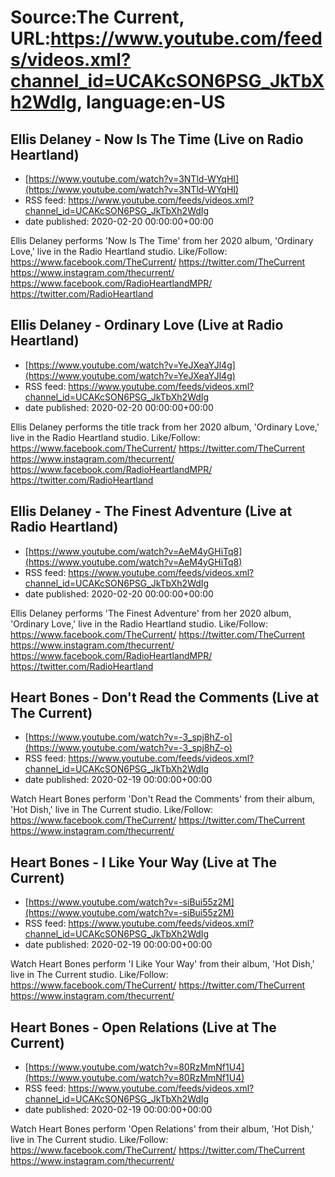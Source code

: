 # Source:The Current, URL:https://www.youtube.com/feeds/videos.xml?channel_id=UCAKcSON6PSG_JkTbXh2WdIg, language:en-US

## Ellis Delaney - Now Is The Time (Live on Radio Heartland)
 - [https://www.youtube.com/watch?v=3NTld-WYqHI](https://www.youtube.com/watch?v=3NTld-WYqHI)
 - RSS feed: https://www.youtube.com/feeds/videos.xml?channel_id=UCAKcSON6PSG_JkTbXh2WdIg
 - date published: 2020-02-20 00:00:00+00:00

Ellis Delaney performs 'Now Is The Time' from her 2020 album, 'Ordinary Love,' live in the Radio Heartland studio.
Like/Follow:
https://www.facebook.com/TheCurrent/
https://twitter.com/TheCurrent
https://www.instagram.com/thecurrent/
https://www.facebook.com/RadioHeartlandMPR/
https://twitter.com/RadioHeartland

## Ellis Delaney - Ordinary Love (Live at Radio Heartland)
 - [https://www.youtube.com/watch?v=YeJXeaYJl4g](https://www.youtube.com/watch?v=YeJXeaYJl4g)
 - RSS feed: https://www.youtube.com/feeds/videos.xml?channel_id=UCAKcSON6PSG_JkTbXh2WdIg
 - date published: 2020-02-20 00:00:00+00:00

Ellis Delaney performs the title track from her 2020 album, 'Ordinary Love,' live in the Radio Heartland studio.
Like/Follow:
https://www.facebook.com/TheCurrent/
https://twitter.com/TheCurrent
https://www.instagram.com/thecurrent/
https://www.facebook.com/RadioHeartlandMPR/
https://twitter.com/RadioHeartland

## Ellis Delaney - The Finest Adventure (Live at Radio Heartland)
 - [https://www.youtube.com/watch?v=AeM4yGHiTq8](https://www.youtube.com/watch?v=AeM4yGHiTq8)
 - RSS feed: https://www.youtube.com/feeds/videos.xml?channel_id=UCAKcSON6PSG_JkTbXh2WdIg
 - date published: 2020-02-20 00:00:00+00:00

Ellis Delaney performs 'The Finest Adventure' from her 2020 album, 'Ordinary Love,' live in the Radio Heartland studio.
Like/Follow:
https://www.facebook.com/TheCurrent/
https://twitter.com/TheCurrent
https://www.instagram.com/thecurrent/
https://www.facebook.com/RadioHeartlandMPR/
https://twitter.com/RadioHeartland

## Heart Bones - Don't Read the Comments (Live at The Current)
 - [https://www.youtube.com/watch?v=-3_spj8hZ-o](https://www.youtube.com/watch?v=-3_spj8hZ-o)
 - RSS feed: https://www.youtube.com/feeds/videos.xml?channel_id=UCAKcSON6PSG_JkTbXh2WdIg
 - date published: 2020-02-19 00:00:00+00:00

Watch Heart Bones perform 'Don't Read the Comments' from their album, 'Hot Dish,' live in The Current studio.
Like/Follow:
https://www.facebook.com/TheCurrent/
https://twitter.com/TheCurrent
https://www.instagram.com/thecurrent/

## Heart Bones - I Like Your Way (Live at The Current)
 - [https://www.youtube.com/watch?v=-siBui55z2M](https://www.youtube.com/watch?v=-siBui55z2M)
 - RSS feed: https://www.youtube.com/feeds/videos.xml?channel_id=UCAKcSON6PSG_JkTbXh2WdIg
 - date published: 2020-02-19 00:00:00+00:00

Watch Heart Bones perform 'I Like Your Way' from their album, 'Hot Dish,' live in The Current studio.
Like/Follow:
https://www.facebook.com/TheCurrent/
https://twitter.com/TheCurrent
https://www.instagram.com/thecurrent/

## Heart Bones - Open Relations (Live at The Current)
 - [https://www.youtube.com/watch?v=80RzMmNf1U4](https://www.youtube.com/watch?v=80RzMmNf1U4)
 - RSS feed: https://www.youtube.com/feeds/videos.xml?channel_id=UCAKcSON6PSG_JkTbXh2WdIg
 - date published: 2020-02-19 00:00:00+00:00

Watch Heart Bones perform 'Open Relations' from their album, 'Hot Dish,' live in The Current studio.
Like/Follow:
https://www.facebook.com/TheCurrent/
https://twitter.com/TheCurrent
https://www.instagram.com/thecurrent/

